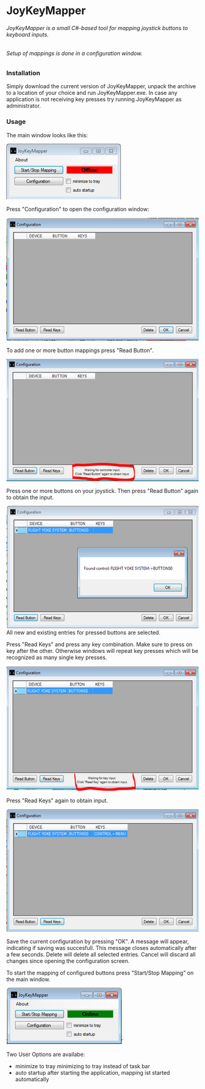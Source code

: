 # JoyKeyMapper

###### JoyKeyMapper is a small C#-based tool for mapping joystick buttons to keyboard inputs.
###### Setup of mappings is done in a configuration window.

### Installation
Simply download the current version of JoyKeyMapper, unpack the archive to a location of your choice and run JoyKeyMapper.exe.
In case any application is not receiving key presses try running JoyKeyMapper as administrator.

### Usage
The main window  looks like this:

![mainscreen](https://github.com/caanders/JoyKeyMapper/blob/docs/docs/mainscreen.PNG)

Press "Configuration" to open the configuration window:

![config](https://github.com/caanders/JoyKeyMapper/blob/docs/docs/config1.PNG)

To add one or more button mappings press "Read Button".

![config](https://github.com/caanders/JoyKeyMapper/blob/docs/docs/config2.PNG)

Press one or more buttons on your joystick. Then press "Read Button" again to obtain the input.

![config](https://github.com/caanders/JoyKeyMapper/blob/docs/docs/config3.PNG)
All new and existing entries for pressed buttons are selected.

Press "Read Keys" and press any key combination. Make sure to press on key after the other. Otherwise windows will repeat key presses which will be recognized as many single key presses.

![config](https://github.com/caanders/JoyKeyMapper/blob/docs/docs/config4.PNG)

Press "Read Keys" again to obtain input.

![config](https://github.com/caanders/JoyKeyMapper/blob/docs/docs/config5.PNG)

Save the current configuration by pressing "OK". A message will appear, indicating if saving was succesfull. This message closes automatically after a few seconds.
Delete will delete all selected entries.
Cancel will discard all changes since opening the configuration screen.

To start the mapping of configured buttons press "Start/Stop Mapping" on the main window.

![mainscreen](https://github.com/caanders/JoyKeyMapper/blob/docs/docs/mainscreen2.PNG)

Two User Options are availabe:
* minimize to tray
  minimizing to tray instead of task bar
* auto startup
  after starting the application, mapping ist started automatically